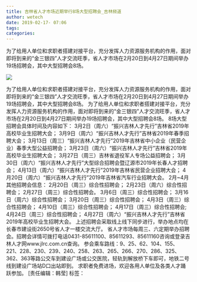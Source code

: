```yaml
---
title: 吉林省人才市场近期举行8场大型招聘会_吉林频道
author: wetech
date: 2019-02-17- 07:06
tags: 
categories: 
---
```

为了给用人单位和求职者搭建对接平台，充分发挥人力资源服务机构的作用，面对即将到来的“金三银四”人才交流旺季，省人才市场在2月20日到4月27日期间举办19场招聘会，其中大型招聘会8场。
<!-- more -->
                
<img align="center" border="0" src="http://p2.ifengimg.com/a/2016/0810/204c433878d5cf9size1_w16_h16.png" />
                
            
为了给用人单位和求职者搭建对接平台，充分发挥人力资源服务机构的作用，面对即将到来的“金三银四”人才交流旺季，省人才市场在2月20日到4月27日期间举办19场招聘会，其中大型招聘会8场。
为了给用人单位和求职者搭建对接平台，充分发挥人力资源服务机构的作用，面对即将到来的“金三银四”人才交流旺季，省人才市场在2月20日到4月27日期间举办19场招聘会，其中大型招聘会8场。
8场大型招聘会具体时间及内容如下：
3月2日（周六）“振兴吉林人才先行”吉林省2019年高校毕业生招聘大会；
3月9日（周六）“振兴吉林人才先行”吉林省2019年春季招聘大会；
3月13日（周三）“振兴吉林人才先行”2019年吉林省中小企业（民营企业）春季大型公益招聘会；
3月23日（周六）“振兴吉林人才先行”吉林省2019年高校毕业生招聘大会；
3月27日（周三）吉林省退役军人专场公益招聘会；
3月30日（周六）“振兴吉林人才先行”大型综合招聘会暨辽源市2019年长春人才招聘会；
4月13日（周六）“振兴吉林人才先行”2019年吉林省民营企业招聘大会；
4月20日（周六）“振兴吉林人才先行”2019年吉林省汽车行业招聘大会。
2月~4月其他招聘会信息：
2月20日（周三）综合性招聘会；
2月23日（周六）综合性招聘会；
2月27日（周三）综合性招聘会。
3月6日（周三）综合性招聘会；
3月16日（周六）综合性招聘会；
3月20日（周三）综合性招聘会；
4月3日（周三）综合性招聘会；
4月10日（周三）综合性招聘会；
4月17日（周三）综合性招聘会;
4月24日（周三）综合性招聘会；
4月27日（周六）“振兴吉林人才先行”吉林省2019年高校毕业生招聘大会。
上述招聘会采取线上线下同步进行，举办地点均在长春市建设街2650号省人才一楼交流大厅。
省人才市场每周三、六定期举办招聘会。招聘会详情可拨打电话0431-85611100、85611293、85611160咨询或登录吉林人才网www.jlrc.com.cn查询。
参会乘车路线：9、25、62、104、155、221、228、230、239、240、258、263、265、266、270、286、325、362、363等路公交车到建设广场或公交医院，轻轨到解放桥下车即可，地铁二号线到建设广场站D口出站即到。
求职者免费进场，欢迎各用人单位及各类人才踊跃参加。
[责任编辑：韩莹]
标签：
 
 
             

